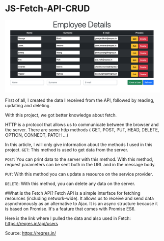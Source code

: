 # JS-Fetch-API-CRUD
![screenshot](./screenShots/ss.png)

First of all, I created the data I received from the API, followed by reading, updating and deleting.

With this project, we got better knowledge about fetch.

HTTP is a protocol that allows us to communicate between the browser and the server.
There are some http methods ( GET, POST, PUT, HEAD, DELETE, OPTION, CONNECT, PATCH ...)

In this article, I will only give information about the methods I used in this project.
`GET`: This method is used to get data from the server.

`POST`: You can print data to the server with this method. With this method, request parameters can be sent both in the URL and in the message body.

`PUT`: With this method you can update a resource on the service provider.

`DELETE`: With this method, you can delete any data on the server.

#What is the Fetch API?
Fetch API is a simple interface for fetching resources (including network-wide). It allows us to receive and send data asynchronously as an alternative to Ajax. It is an async structure because it is based on Promise. It's a feature that comes with Promise ES6.

Here is the link where I pulled the data and also used in Fetch: https://reqres.in/api/users

Source: https://reqres.in/
